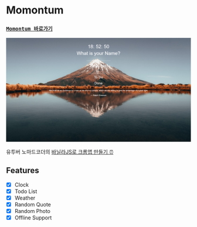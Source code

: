 # Momontum 

### [`Momontum 바로가기`](https://inhalin.github.io/momontum/momontum.html)

![momontum](img/momontum.png)

유투버 노마드코더의 [바닐라JS로 크롬앱 만들기 ⏰](https://nomadcoders.co/javascript-for-beginners/lobby)

## Features

- [x] Clock
- [x] Todo List
- [x] Weather
- [x] Random Quote
- [x] Random Photo
- [x] Offline Support
